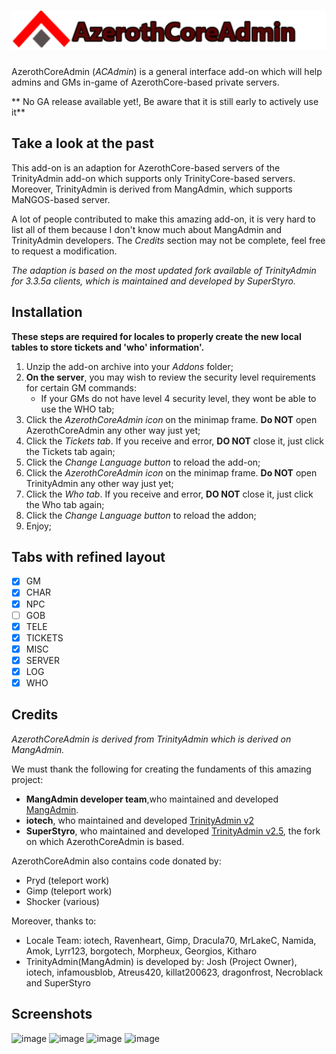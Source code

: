 # ![GitHub Logo](/Textures/logo.png)

AzerothCoreAdmin (_ACAdmin_) is a general interface add-on which will help admins and GMs in-game of AzerothCore-based private servers.

** No GA release available yet!, Be aware that it is still early to actively use it**

## Take a look at the past

This add-on is an adaption for AzerothCore-based servers of the TrinityAdmin add-on which supports only TrinityCore-based servers. Moreover, TrinityAdmin is derived from MangAdmin, which supports MaNGOS-based server.

A lot of people contributed to make this amazing add-on, it is very hard to list all of them because I don't know much about MangAdmin and TrinityAdmin developers. The _Credits_ section may not be complete, feel free to request a modification.

_The adaption is based on the most updated fork available of TrinityAdmin for 3.3.5a clients, which is maintained and developed by SuperStyro._

## Installation

**These steps are required for locales to properly create the new local tables to store tickets and 'who' information'.**

1. Unzip the add-on archive into your _Addons_ folder;
2. **On the server**, you may wish to review the security level requirements for certain GM commands:
    - If your GMs do not have level 4 security level, they wont be able to use the WHO tab;
3. Click the _AzerothCoreAdmin icon_ on the minimap frame. **Do NOT** open AzerothCoreAdmin any other way just yet;
4. Click the _Tickets tab_. If you receive and error, **DO NOT** close it, just click the Tickets tab again;
5. Click the _Change Language button_ to reload the add-on;
6. Click the _AzerothCoreAdmin icon_ on the minimap frame. **Do NOT** open TrinityAdmin any other way just yet;
7. Click the _Who tab_. If you receive and error, **DO NOT** close it, just click the Who tab again;
8. Click the _Change Language button_ to reload the addon;
9. Enjoy;

## Tabs with refined layout

- [x] GM
- [x] CHAR
- [x] NPC
- [ ] GOB
- [x] TELE
- [x] TICKETS
- [x] MISC
- [x] SERVER
- [x] LOG
- [x] WHO

## Credits

_AzerothCoreAdmin is derived from TrinityAdmin which is derived on MangAdmin._

We must thank the following for creating the fundaments of this amazing project:

- __MangAdmin developer team__,who maintained and developed [MangAdmin](https://github.com/jmeinke/mangadmin).
- __iotech__, who maintained and developed [TrinityAdmin v2](https://www.ownedcore.com/forums/world-of-warcraft/world-of-warcraft-emulator-servers/wow-emu-programs/271778-addon-release-trinityadmin-3-2-2a-mangadmin.html)
- __SuperStyro__, who maintained and developed [TrinityAdmin v2.5](https://github.com/superstyro/TrinityAdmin), the fork on which AzerothCoreAdmin is based.

AzerothCoreAdmin also contains code donated by:

- Pryd (teleport work)
- Gimp (teleport work)
- Shocker (various)

Moreover, thanks to:

- Locale Team: iotech, Ravenheart, Gimp, Dracula70, MrLakeC, Namida, Amok, Lyrr123, borgotech, Morpheux, Georgios, Kitharo
- TrinityAdmin(MangAdmin) is developed by: Josh (Project Owner), iotech, infamousblob, Atreus420, killat200623, dragonfrost, Necroblack and SuperStyro

## Screenshots

![image](/Textures/TASS_Char.pg)
![image](/Textures/TASS_GM.pg)
![image](/Textures/TASS_Server.pg)
![image](/Textures/TASS_Tele.pg)
